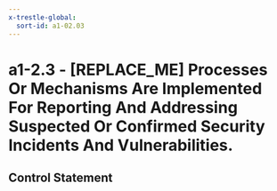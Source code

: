 ```yaml
---
x-trestle-global:
  sort-id: a1-02.03
---
```


# a1-2.3 - \[REPLACE_ME\] Processes Or Mechanisms Are Implemented For Reporting And Addressing Suspected Or Confirmed Security Incidents And Vulnerabilities.

## Control Statement

